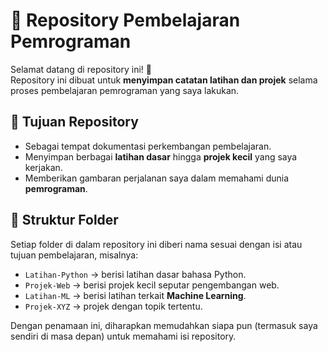 # 📂 Repository Pembelajaran Pemrograman

Selamat datang di repository ini! 🎉  
Repository ini dibuat untuk **menyimpan catatan latihan dan projek** selama proses pembelajaran pemrograman yang saya lakukan.  

## 📝 Tujuan Repository
- Sebagai tempat dokumentasi perkembangan pembelajaran.
- Menyimpan berbagai **latihan dasar** hingga **projek kecil** yang saya kerjakan.
- Memberikan gambaran perjalanan saya dalam memahami dunia **pemrograman**.

## 📑 Struktur Folder
Setiap folder di dalam repository ini diberi nama sesuai dengan isi atau tujuan pembelajaran, misalnya:
- `Latihan-Python` → berisi latihan dasar bahasa Python.
- `Projek-Web` → berisi projek kecil seputar pengembangan web.
- `Latihan-ML` → berisi latihan terkait **Machine Learning**.
- `Projek-XYZ` → projek dengan topik tertentu.  

Dengan penamaan ini, diharapkan memudahkan siapa pun (termasuk saya sendiri di masa depan) untuk memahami isi repository.

